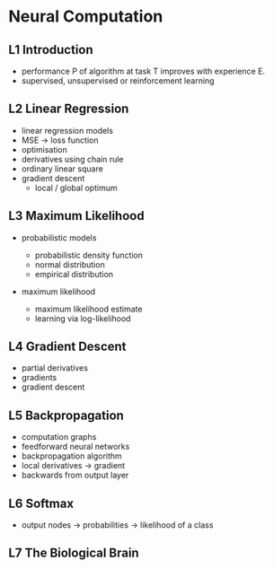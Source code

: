 # Neural Computation

## L1 Introduction

- performance P of algorithm at task T improves with experience E.
- supervised, unsupervised or reinforcement learning

## L2 Linear Regression

- linear regression models
- MSE &rarr; loss function
- optimisation
- derivatives using chain rule
- ordinary linear square
- gradient descent
  - local / global optimum

## L3 Maximum Likelihood

- probabilistic models
  - probabilistic density function
  - normal distribution
  - empirical distribution

- maximum likelihood
  - maximum likelihood estimate
  - learning via log-likelihood

## L4 Gradient Descent

- partial derivatives
- gradients
- gradient descent

## L5 Backpropagation

- computation graphs
- feedforward neural networks
- backpropagation algorithm
- local derivatives &rarr; gradient
- backwards from output layer

## L6 Softmax

- output nodes &rarr; probabilities &rarr; likelihood of a class

## L7 The Biological Brain
